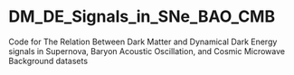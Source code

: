 # DM_DE_Signals_in_SNe_BAO_CMB
Code for The Relation Between Dark Matter and Dynamical Dark Energy signals in Supernova, Baryon Acoustic Oscillation, and Cosmic Microwave Background datasets
